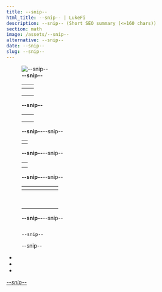 ```yaml
---
title: --snip--
html_title: --snip-- | LukeFi
description: --snip-- (Short SEO summary (<=160 chars))
section: math
image: /assets/--snip--
alternative: --snip--
date: --snip--
slug: --snip--
---
```


<!-- Image default with figcaption -->
<figure>
  <img
    src="/assets/--snip--"
    alt="--snip--"
    class="default-img-setting"
/>
  <figcaption><b>--snip--</b></figcaption>
</figure>

<!-- 4 Row table including header and figcaption -->
<figure>
  <table class="table-350px">
    <thead>
      <tr>
        <th></th>
        <th></th>
      </tr>
    </thead>
    <tbody>
      <tr><td></td><td></td>
      <tr><td></td><td></td>
      <tr><td></td><td></td>
    </tbody>
  </table>
  <figcaption><b>--snip--</b></figcaption>
</figure>

<!-- 3 Row display table -->
<figure>
  <table class="table-350px">
    <tr>
      <td></td>
      <td></td>
    </tr>
    <tr>
      <td></td>
      <td></td>
    </tr>
    <tr>
      <td></td>
      <td></td>
    </tr>
  </table>
  <figcaption><b>--snip--</b>--snip--</figcaption>
</figure>

<!-- 1 Row display table -->
<figure>
  <table class="table-350px">
    <tr>
        <td></td>
    </tr>
  </table>
  <figcaption><b>--snip--</b>--snip--</figcaption>
</figure>

<!-- 2 Row display table -->
<figure>
  <table class="table-350px">
    <tr>
        <td><b></b></td>
    </tr>
    </tr>
        <td><b></b></td>
    </tr>
  </table>
  <figcaption><b>--snip--</b>--snip--</figcaption>
</figure>

<!-- 6 Column, 8 Row - Table -->
<figure>
  <table>
    <thead>
      <tr>
        <th></th>
        <th></th>
        <th></th>
        <th></th>
        <th></th>
        <th></th>
      </tr>
    </thead>
    <tbody>
      <tr><td></td><td></td><td></td><td></td><td></td><td></td></tr>
      <tr><td></td><td></td><td></td><td></td><td></td><td></td></tr>
      <tr><td></td><td></td><td></td><td></td><td></td><td></td></tr>
      <tr><td></td><td></td><td></td><td></td><td></td><td></td></tr>
      <tr><td></td><td></td><td></td><td></td><td></td><td></td></tr>
      <tr><td></td><td></td><td></td><td></td><td></td><td></td></tr>
      <tr><td></td><td></td><td></td><td></td><td></td><td></td></tr>
      <tr><td></td><td></td><td></td><td></td><td></td><td></td></tr>
    </tbody>
  </table>
  <figcaption><b>--snip--</b>--snip--</figcaption>
</figure>

<figure>
<pre><code class="language-rust">
--snip--
</code></pre>

<figcaption>--snip--</figcaption>
</figure>

<!-- Unordered list for full posts -->
<ul class="post-ul">
  <li><b></b></li>
  <li><b></b></li>
  <li><b></b></li>
</ul>

<a href="--snip--" target="_blank" rel="noopener noreferrer"><em>--snip--</em></a>

